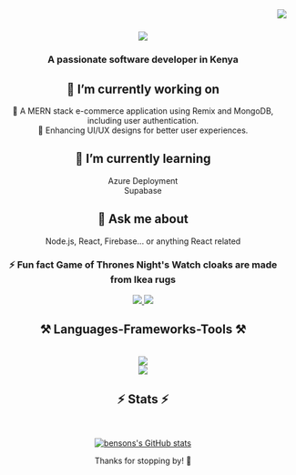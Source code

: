 <img align="right" src="https://visitor-badge.laobi.icu/badge?page_id=bensonseverino.bensonseverino" />

<h1 align="center">
    <img src="https://readme-typing-svg.herokuapp.com/?font=Righteous&size=35&center=true&vCenter=true&width=500&height=70&duration=4000&lines=Hi+There!+👋;+I'm+Benson+Morris!;" />
</h1>

<h3 align="center">A passionate software developer in Kenya</h3>


<div align="center">
 
##  🔭 I’m currently working on 
 🚀 A MERN stack e-commerce application using Remix and MongoDB, including user authentication. <br>
  🎨 Enhancing UI/UX designs for better user experiences.
 
 ## 🌱 I’m currently learning 
 Azure Deployment <br>
 Supabase

## 💬 Ask me about 
Node.js, React, Firebase... or anything React related

### ⚡ Fun fact **Game of Thrones Night's Watch cloaks are made from Ikea rugs**

 </div>
 
<div align="center"> 
  <a href="mailto:benson7191@gmail.com@gmail.com">
    <img src="https://img.shields.io/badge/Gmail-333333?style=for-the-badge&logo=gmail&logoColor=red" />
  </a>
  <a href="[https://linkedin.com/bensonseverino](https://www.linkedin.com/in/bensonseverino254/)" target="_blank">
    <img src="https://img.shields.io/badge/LinkedIn-0077B5?style=for-the-badge&logo=linkedin&logoColor=white" target="_blank" />
  </a>
 
</div>

 
<h2 align="center">⚒️ Languages-Frameworks-Tools ⚒️</h2>
<br/>
<div align="center">
    <img src="https://skillicons.dev/icons?i=react,html,css,vscode,github,figma,tailwind,git,r" /> <br>
    <img src="https://skillicons.dev/icons?i=nodejs,javascript,typescript,express,firebase,mongodb,nextjs" /><br>
</div>


<h2 align="center">⚡ Stats ⚡</h2>
<br>
<div align=center>
    
 [![bensons's GitHub stats](https://github-readme-stats.vercel.app/api?username=bensonseverino)](https://github.com/bensonseverino/github-readme-stats)

Thanks for stopping by! 🚀
 
</div>





<!--# Hi there, I'm Benson Morris Severino! 👋

<div align="center">
<a href='https://ko-fi.com/V7V4RAK9C' target='_blank'><img height='64' style='border:0px;height:64px;' src='https://storage.ko-fi.com/cdn/kofi1.png?v=3' border='0' alt='Buy Me a Coffee at ko-fi.com' /></a>
</div>


## 🚀 About Me
Am a multifaceted creative professional with expertise in web development, graphic design, and fashion design. As a web developer, I specialize in front-end development, focusing on intuitive UI/UX and interactive web experiences, with a growing proficiency in React and JavaScript. My background in graphic design and fashion design is showcased through Mambo Beard, my streetwear brand for bearded men, which I've built over the past 3 years. Passionate about blending creativity with technical skills, I thrive at the intersection of design, branding, and digital innovation.

## 🛠 Tech Stack
- Frontend: React, Remix, Next.js, Tailwind CSS, Pug
- Backend: Node.js, Express, Supabase, MongoDB, SQL
- State Management: Redux, React Query
- Tools & Platforms: Git, GitHub, Vercel, Firebase, Docker

## 🌱 What I'm Working On
- 🚀 A MERN stack e-commerce application using Remix and MongoDB, including user authentication.
- 🎨 Enhancing UI/UX designs for better user experiences.

## 💡 Interests    
- 📖 Reading novels
- 🎵 Listening to music    
- 🎨 Drawing


## 📫 Let's Connect
- 📧 Email: [benson7191@gmail@gmail.com](mailto:benson7191@gmail@gmail.com)
- 💼 LinkedIn: [linkedin.com/bensonseverino](www.linkedin.com/bensonseverino)

## 🔥 GitHub Stats

[![bensons's GitHub stats](https://github-readme-stats.vercel.app/api?username=bensonseverino)](https://github.com/bensonseverino/github-readme-stats)

Thanks for stopping by! 🚀-->


<!--
**bensonseverino/bensonseverino** is a ✨ _special_ ✨ repository because its `README.md` (this file) appears on your GitHub profile.

Here are some ideas to get you started:

- 🔭 I’m currently working on ...
- 🌱 I’m currently learning ...
- 👯 I’m looking to collaborate on ...
- 🤔 I’m looking for help with ...
- 💬 Ask me about ...
- 📫 How to reach me: ...
- 😄 Pronouns: ...
- ⚡ Fun fact: ...
-->
